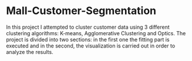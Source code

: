 # Mall-Customer-Segmentation
In this project I attempted to cluster customer data using 3 different clustering algorithms: K-means, Agglomerative Clustering and Optics. The project is divided into two sections: in the first one the fitting part is executed and in the second, the visualization is carried out in order to analyze the results.

